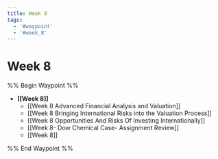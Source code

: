 ```yaml
---
title: Week 8
tags:
  - '#waypoint'
  - '#week_8'
---
```

# Week 8
%% Begin Waypoint %%
- **[[Week 8]]**
	- [[Week 8 Advanced Financial Analysis and Valuation]]
	- [[Week 8 Bringing International Risks into the Valuation Process]]
	- [[Week 8 Opportunities And Risks Of Investing Internationally]]
	- [[Week 8- Dow Chemical Case- Assignment Review]]
	- [[Week 8]]

%% End Waypoint %%
